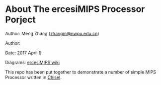 About The ercesiMIPS Processor Porject
====================================

Author: Meng Zhang (zhangm@nwpu.edu.cn)

Author:

Date: 2017 April 9

Diagrams: [ercesiMIPS wiki](http://www.ercesi.org)

This repo has been put together to demonstrate a number of simple MIPS Processor written in [Chisel](http://chisel.eecs.berkeley.edu).
